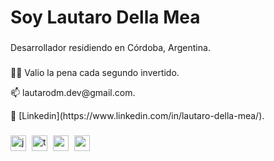 <h1 align="left">Soy Lautaro Della Mea</h1>

###

<p align="left">Desarrollador residiendo en Córdoba, Argentina.</p>

###

<p align="left">👨‍🚀 Valio la pena cada segundo invertido.</p>

<p align="left">📫 lautarodm.dev@gmail.com.</p>
💼 [Linkedin](https://www.linkedin.com/in/lautaro-della-mea/).

###

<div align="left">
  <img src="https://cdn.jsdelivr.net/gh/devicons/devicon/icons/javascript/javascript-original.svg" height="25" alt="javascript logo"  />
  <img width="1" />
  <img src="https://cdn.jsdelivr.net/gh/devicons/devicon/icons/typescript/typescript-original.svg" height="25" alt="typescript logo"  />
  <img width="1" />
  <img src="https://cdn.jsdelivr.net/gh/devicons/devicon/icons/react/react-original.svg" height="25" alt="react logo"  />
  <img width="1" />
  <img src="https://cdn.jsdelivr.net/gh/devicons/devicon/icons/nodejs/nodejs-original.svg" height="25" alt="nodejs logo"  />
</div>

###
